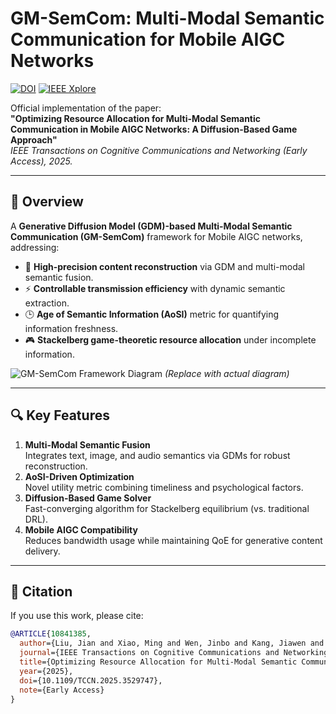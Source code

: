 # GM-SemCom: Multi-Modal Semantic Communication for Mobile AIGC Networks

[![DOI](https://img.shields.io/badge/DOI-10.1109%2FTCCN.2025.3529747-blue)](https://doi.org/10.1109/TCCN.2025.3529747)
[![IEEE Xplore](https://img.shields.io/badge/IEEE%20Xplore-Early%20Access-orange)](https://ieeexplore.ieee.org/document/10841385)

Official implementation of the paper:  
**"Optimizing Resource Allocation for Multi-Modal Semantic Communication in Mobile AIGC Networks: A Diffusion-Based Game Approach"**  
*IEEE Transactions on Cognitive Communications and Networking (Early Access), 2025.*

---

## 📌 Overview
A **Generative Diffusion Model (GDM)-based Multi-Modal Semantic Communication (GM-SemCom)** framework for Mobile AIGC networks, addressing:
- 🎨 **High-precision content reconstruction** via GDM and multi-modal semantic fusion.
- ⚡ **Controllable transmission efficiency** with dynamic semantic extraction.
- 🕒 **Age of Semantic Information (AoSI)** metric for quantifying information freshness.
- 🎮 **Stackelberg game-theoretic resource allocation** under incomplete information.

![GM-SemCom Framework Diagram](https://via.placeholder.com/600x300?text=GM-SemCom+Framework) *(Replace with actual diagram)*

---

## 🔍 Key Features
1. **Multi-Modal Semantic Fusion**  
   Integrates text, image, and audio semantics via GDMs for robust reconstruction.
2. **AoSI-Driven Optimization**  
   Novel utility metric combining timeliness and psychological factors.
3. **Diffusion-Based Game Solver**  
   Fast-converging algorithm for Stackelberg equilibrium (vs. traditional DRL).
4. **Mobile AIGC Compatibility**  
   Reduces bandwidth usage while maintaining QoE for generative content delivery.

---

## 📄 Citation
If you use this work, please cite:
```bibtex
@ARTICLE{10841385,
  author={Liu, Jian and Xiao, Ming and Wen, Jinbo and Kang, Jiawen and Zhang, Ruichen and Zhang, Tao and Niyato, Dusit and Zhang, Weiting and Liu, Ying},
  journal={IEEE Transactions on Cognitive Communications and Networking}, 
  title={Optimizing Resource Allocation for Multi-Modal Semantic Communication in Mobile AIGC Networks: A Diffusion-Based Game Approach}, 
  year={2025},
  doi={10.1109/TCCN.2025.3529747},
  note={Early Access}
}
